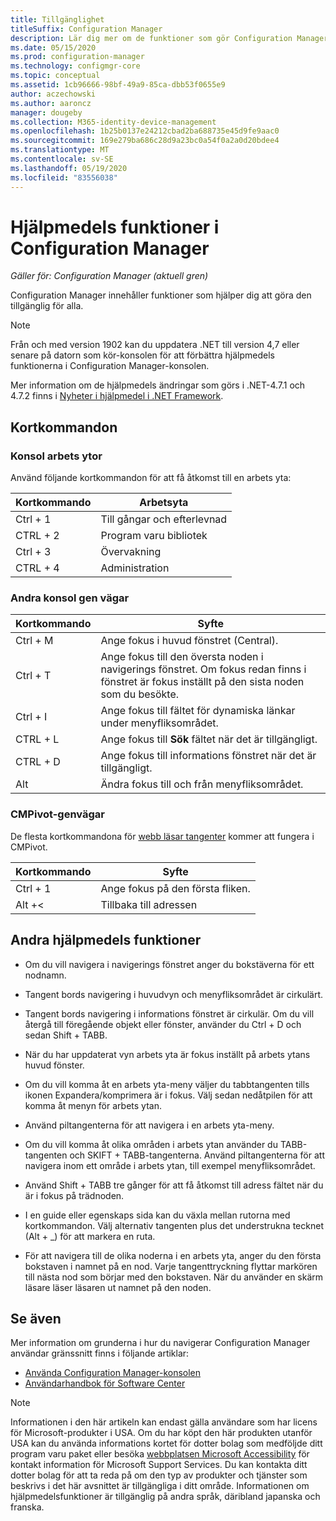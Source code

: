 ```yaml
---
title: Tillgänglighet
titleSuffix: Configuration Manager
description: Lär dig mer om de funktioner som gör Configuration Manager tillgängliga för alla.
ms.date: 05/15/2020
ms.prod: configuration-manager
ms.technology: configmgr-core
ms.topic: conceptual
ms.assetid: 1cb96666-98bf-49a9-85ca-dbb53f0655e9
author: aczechowski
ms.author: aaroncz
manager: dougeby
ms.collection: M365-identity-device-management
ms.openlocfilehash: 1b25b0137e24212cbad2ba688735e45d9fe9aac0
ms.sourcegitcommit: 169e279ba686c28d9a23bc0a54f0a2a0d20bdee4
ms.translationtype: MT
ms.contentlocale: sv-SE
ms.lasthandoff: 05/19/2020
ms.locfileid: "83556038"
---
```

# <a name="accessibility-features-in-configuration-manager"></a>Hjälpmedels funktioner i Configuration Manager

*Gäller för: Configuration Manager (aktuell gren)*


Configuration Manager innehåller funktioner som hjälper dig att göra den tillgänglig för alla.

> [!Note]  
> Från och med version 1902 kan du uppdatera .NET till version 4,7 eller senare på datorn som kör-konsolen för att förbättra hjälpmedels funktionerna i Configuration Manager-konsolen. <!-- SCCMDocs-pr issue #3228 -->  
> 
> Mer information om de hjälpmedels ändringar som görs i .NET-4.7.1 och 4.7.2 finns i [Nyheter i hjälpmedel i .NET Framework](https://docs.microsoft.com/dotnet/framework/whats-new/whats-new-in-accessibility).  



## <a name="keyboard-shortcuts"></a>Kortkommandon

### <a name="console-workspaces"></a>Konsol arbets ytor

Använd följande kortkommandon för att få åtkomst till en arbets yta:  

|Kortkommando| Arbetsyta|
|--------|--------|  
|Ctrl + 1| Till gångar och efterlevnad|
|CTRL + 2|  Program varu bibliotek|
|Ctrl + 3|  Övervakning|
|CTRL + 4|  Administration|


### <a name="other-console-shortcuts"></a>Andra konsol gen vägar

|Kortkommando|  Syfte|
|--------|--------|  
|Ctrl + M|Ange fokus i huvud fönstret (Central).|
|Ctrl + T|Ange fokus till den översta noden i navigerings fönstret. Om fokus redan finns i fönstret är fokus inställt på den sista noden som du besökte.|
|Ctrl + I|Ange fokus till fältet för dynamiska länkar under menyfliksområdet.|
|CTRL + L|Ange fokus till **Sök** fältet när det är tillgängligt.|
|CTRL + D|Ange fokus till informations fönstret när det är tillgängligt.|
|Alt     |Ändra fokus till och från menyfliksområdet.|

### <a name="cmpivot-shortcuts"></a><a name="bkmk_cmpshortcuts"></a>CMPivot-genvägar

De flesta kortkommandona för [webb läsar tangenter](https://support.microsoft.com/help/17456/windows-internet-explorer-ease-of-access-options) kommer att fungera i CMPivot.

|Kortkommando|Syfte|
|--------|--------|  
|Ctrl + 1|Ange fokus på den första fliken.|
|Alt +&lt;|Tillbaka till adressen|


## <a name="other-accessibility-features"></a>Andra hjälpmedels funktioner

- Om du vill navigera i navigerings fönstret anger du bokstäverna för ett nodnamn.

- Tangent bords navigering i huvudvyn och menyfliksområdet är cirkulärt.

- Tangent bords navigering i informations fönstret är cirkulär. Om du vill återgå till föregående objekt eller fönster, använder du Ctrl + D och sedan Shift + TABB.

- När du har uppdaterat vyn arbets yta är fokus inställt på arbets ytans huvud fönster.

- Om du vill komma åt en arbets yta-meny väljer du tabbtangenten tills ikonen Expandera/komprimera är i fokus. Välj sedan nedåtpilen för att komma åt menyn för arbets ytan.  

- Använd piltangenterna för att navigera i en arbets yta-meny.  

- Om du vill komma åt olika områden i arbets ytan använder du TABB-tangenten och SKIFT + TABB-tangenterna. Använd piltangenterna för att navigera inom ett område i arbets ytan, till exempel menyfliksområdet.  

- Använd Shift + TABB tre gånger för att få åtkomst till adress fältet när du är i fokus på trädnoden.  

- I en guide eller egenskaps sida kan du växla mellan rutorna med kortkommandon. Välj alternativ tangenten plus det understrukna tecknet (Alt + _) för att markera en ruta.     

- För att navigera till de olika noderna i en arbets yta, anger du den första bokstaven i namnet på en nod. Varje tangenttryckning flyttar markören till nästa nod som börjar med den bokstaven. När du använder en skärm läsare läser läsaren ut namnet på den noden.



## <a name="see-also"></a>Se även

Mer information om grunderna i hur du navigerar Configuration Manager användar gränssnitt finns i följande artiklar:
- [Använda Configuration Manager-konsolen](../servers/manage/admin-console.md)
- [Användarhandbok för Software Center](software-center.md)

> [!NOTE]  
> Informationen i den här artikeln kan endast gälla användare som har licens för Microsoft-produkter i USA. Om du har köpt den här produkten utanför USA kan du använda informations kortet för dotter bolag som medföljde ditt program varu paket eller besöka [webbplatsen Microsoft Accessibility](https://www.microsoft.com/accessibility/) för kontakt information för Microsoft Support Services. Du kan kontakta ditt dotter bolag för att ta reda på om den typ av produkter och tjänster som beskrivs i det här avsnittet är tillgängliga i ditt område. Informationen om hjälpmedelsfunktioner är tillgänglig på andra språk, däribland japanska och franska.  

